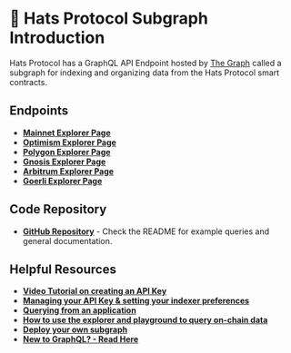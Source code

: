 # 🎩 Hats Protocol Subgraph Introduction

Hats Protocol has a GraphQL API Endpoint hosted by [The Graph](https://thegraph.com/docs/about/introduction#what-the-graph-is) called a subgraph for indexing and organizing data from the Hats Protocol smart contracts.

## Endpoints

- [**Mainnet Explorer Page**](https://thegraph.com/hosted-service/subgraph/hats-protocol/hats-v1-ethereum)
- [**Optimism Explorer Page**](https://thegraph.com/hosted-service/subgraph/hats-protocol/hats-v1-optimism)
- [**Polygon Explorer Page**](https://thegraph.com/hosted-service/subgraph/hats-protocol/hats-v1-polygon)
- [**Gnosis Explorer Page**](https://thegraph.com/hosted-service/subgraph/hats-protocol/hats-v1-gnosis-chain)
- [**Arbitrum Explorer Page**](https://thegraph.com/hosted-service/subgraph/hats-protocol/hats-v1-arbitrum)
- [**Goerli Explorer Page**](https://thegraph.com/hosted-service/subgraph/hats-protocol/hats-v1-goerli)

## Code Repository

- [**GitHub Repository**](https://github.com/Hats-Protocol/subgraph/tree/main) - Check the README for example queries and general documentation.

## Helpful Resources

- [**Video Tutorial on creating an API Key**](https://www.youtube.com/watch?v=UrfIpm-Vlgs)
- [**Managing your API Key & setting your indexer preferences**](https://thegraph.com/docs/en/studio/managing-api-keys/)
- [**Querying from an application**](https://thegraph.com/docs/en/developer/querying-from-your-app/)
- [**How to use the explorer and playground to query on-chain data**](https://medium.com/@chidubem_/how-to-query-on-chain-data-with-the-graph-f8507488215)
- [**Deploy your own subgraph**](https://thegraph.com/docs/en/developing/creating-a-subgraph/)
- [**New to GraphQL? - Read Here**](https://graphql.org/learn/)
